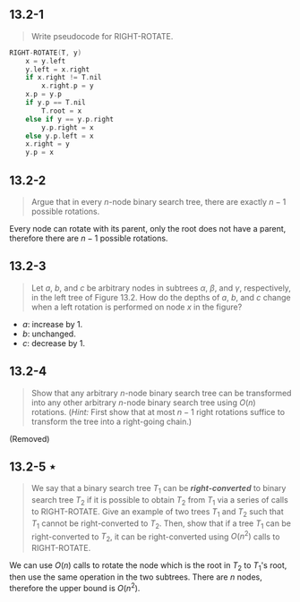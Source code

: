 ## 13.2-1

> Write pseudocode for $\text{RIGHT-ROTATE}$.

```cpp
RIGHT-ROTATE(T, y)
    x = y.left
    y.left = x.right
    if x.right != T.nil
        x.right.p = y
    x.p = y.p
    if y.p == T.nil
        T.root = x
    else if y == y.p.right
        y.p.right = x
    else y.p.left = x
    x.right = y
    y.p = x
```

## 13.2-2

> Argue that in every $n$-node binary search tree, there are exactly $n - 1$ possible rotations.

Every node can rotate with its parent, only the root does not have a parent, therefore there are $n - 1$ possible rotations.

## 13.2-3

> Let $a$, $b$, and $c$ be arbitrary nodes in subtrees $\alpha$, $\beta$, and $\gamma$, respectively, in the left tree of Figure 13.2. How do the depths of $a$, $b$, and $c$ change when a left rotation is performed on node $x$ in the figure?

- $a$: increase by $1$.
- $b$: unchanged.
- $c$: decrease by $1$.

## 13.2-4

> Show that any arbitrary $n$-node binary search tree can be transformed into any other arbitrary $n$-node binary search tree using $O(n)$ rotations. ($\textit{Hint:}$ First show that at most $n - 1$ right rotations suffice to transform the tree into a right-going chain.)

(Removed)

## 13.2-5 $\star$

> We say that a binary search tree $T_1$ can be **_right-converted_** to binary search tree $T_2$ if it is possible to obtain $T_2$ from $T_1$ via a series of calls to $\text{RIGHT-ROTATE}$. Give an example of two trees $T_1$ and $T_2$ such that $T_1$ cannot be right-converted to $T_2$. Then, show that if a tree $T_1$ can be right-converted to $T_2$, it can be right-converted using $O(n^2)$ calls to $\text{RIGHT-ROTATE}$.

We can use $O(n)$ calls to rotate the node which is the root in $T_2$ to $T_1$'s root, then use the same operation in the two subtrees. There are $n$ nodes, therefore the upper bound is $O(n^2)$.
